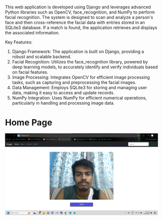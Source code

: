 This web application is developed using Django and leverages advanced Python libraries such as OpenCV, face_recognition, and NumPy to perform facial recognition. The system is designed to scan and analyze a person's face and then cross-reference the facial data with entries stored in an SQLite3 database. If a match is found, the application retrieves and displays the associated information.

Key Features:

1. Django Framework: The application is built on Django, providing a robust and scalable backend.
2. Facial Recognition: Utilizes the face_recognition library, powered by deep learning models, to accurately identify and verify individuals based on facial features.
3. Image Processing: Integrates OpenCV for efficient image processing tasks, such as capturing and preprocessing the facial images.
4. Data Management: Employs SQLite3 for storing and managing user data, making it easy to access and update records.
5. NumPy Integration: Uses NumPy for efficient numerical operations, particularly in handling and processing image data.

# Home Page
<img src="media/Home.png" alt="Alt text" width="600"/>
